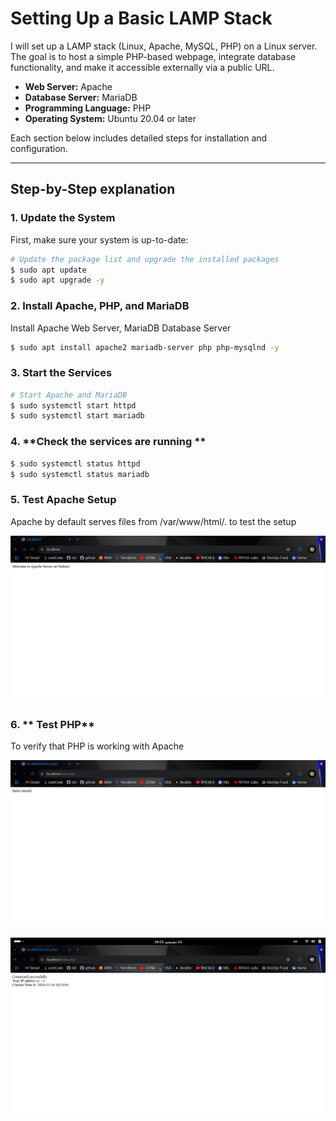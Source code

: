 # Setting Up a Basic LAMP Stack 

I will set up a LAMP stack (Linux, Apache, MySQL, PHP) on a Linux server. The goal is to host a simple PHP-based webpage, integrate database functionality, and make it accessible externally via a public URL.


- **Web Server:** Apache
- **Database Server:** MariaDB
- **Programming Language:** PHP
- **Operating System:** Ubuntu 20.04 or later

Each section below includes detailed steps for installation and configuration.


---

## Step-by-Step explanation 

### 1. **Update the System**
First, make sure your system is up-to-date:

```bash
# Update the package list and upgrade the installed packages
$ sudo apt update
$ sudo apt upgrade -y
```
### 2. **Install Apache, PHP, and MariaDB**
Install Apache Web Server, MariaDB Database Server

```bash
$ sudo apt install apache2 mariadb-server php php-mysqlnd -y

```

### 3. **Start the Services**

```bash
# Start Apache and MariaDB
$ sudo systemctl start httpd
$ sudo systemctl start mariadb

```

### 4. **Check the services are running **

```bash
$ sudo systemctl status httpd
$ sudo systemctl status mariadb

```


### 5. **Test Apache Setup**
Apache by default serves files from /var/www/html/.  to test the setup 

![Test Apache Setup with index.html File ](./img/Html.png)



### 6. ** Test PHP**
To verify that PHP is working with Apache

![Test Apache Setup with index.php File ](./img/indexPHP.png)


![Test Apache Setup with index.php File ](./img/PHP-2.png)
